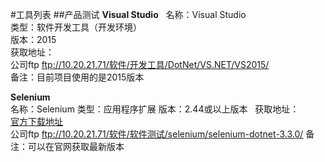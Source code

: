 #工具列表
##产品测试
**Visual Studio**  
名称：Visual Studio  
类型：软件开发工具（开发环境）  
版本：2015  
获取地址：  
公司ftp ftp://10.20.21.71/软件/开发工具/DotNet/VS.NET/VS2015/   
备注：目前项目使用的是2015版本  

**Selenium**  
名称：Selenium
类型：应用程序扩展
版本：2.44或以上版本  
获取地址：  
[官方下载地址](http://www.seleniumhq.org/download/)  
公司ftp ftp://10.20.21.71/软件/软件测试/selenium/selenium-dotnet-3.3.0/
备注：可以在官网获取最新版本
